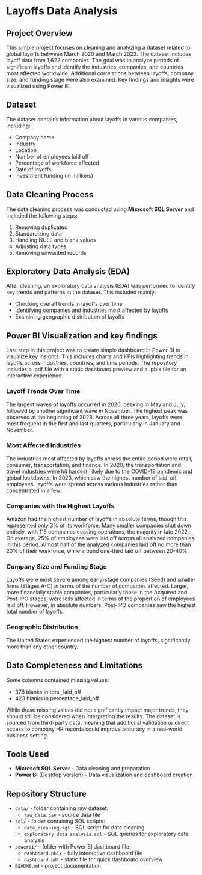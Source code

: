 # Layoffs Data Analysis

## Project Overview
This simple project focuses on cleaning and analyzing a dataset related to global layoffs between March 2020 and March 2023. The dataset includes layoff data from 1,622 companies. The goal was to analyze periods of significant layoffs and identify the industries, companies, and countries most affected worldwide. Additional correlations between layoffs, company size, and funding stage were also examined. Key findings and insights were visualized using Power BI.

## Dataset
The dataset contains information about layoffs in various companies, including:
- Company name
- Industry
- Location
- Number of employees laid off
- Percentage of workforce affected
- Date of layoffs
- Investment funding (in millions)

## Data Cleaning Process
The data cleaning process was conducted using **Microsoft SQL Server** and included the following steps:

1. Removing duplicates
2. Standardizing data
3. Handling NULL and blank values
4. Adjusting data types
5. Removing unwanted records

## Exploratory Data Analysis (EDA)
After cleaning, an exploratory data analysis (EDA) was performed to identify key trends and patterns in the dataset. This included mainly:
- Checking overall trends in layoffs over time
- Identifying companies and industries most affected by layoffs
- Examining geographic distribution of layoffs

## Power BI Visualization and key findings
Last step in this project was to create simple dashboard in Power BI to visualize key insights. This includes charts and KPIs highlighting trends in layoffs across industries, countries, and time periods. The repository includes a .pdf file with a static dashboard preview and a .pbix file for an interactive experience.

### Layoff Trends Over Time
The largest waves of layoffs occurred in 2020, peaking in May and July, followed by another significant wave in November. The highest peak was observed at the beginning of 2023.
Across all three years, layoffs were most frequent in the first and last quarters, particularly in January and November.
### Most Affected Industries
The industries most affected by layoffs across the entire period were retail, consumer, transportation, and finance. In 2020, the transportation and travel industries were hit hardest, likely due to the COVID-19 pandemic and global lockdowns. In 2023, which saw the highest number of laid-off employees, layoffs were spread across various industries rather than concentrated in a few.
### Companies with the Highest Layoffs
Amazon had the highest number of layoffs in absolute terms, though this represented only 3% of its workforce.
Many smaller companies shut down entirely, with 115 companies ceasing operations, the majority in late 2022.
On average, 25% of employees were laid off across all analyzed companies in this period. Almost half of the analyzed companies laid off no more than 20% of their workforce, while around one-third laid off between 20-40%.
### Company Size and Funding Stage
Layoffs were most severe among early-stage companies (Seed) and smaller firms (Stages A-C) in terms of the number of companies affected. Larger, more financially stable companies, particularly those in the Acquired and Post-IPO stages, were less affected in terms of the proportion of employees laid off. 
However, in absolute numbers, Post-IPO companies saw the highest total number of layoffs.
### Geographic Distribution
The United States experienced the highest number of layoffs, significantly more than any other country.

## Data Completeness and Limitations
Some columns contained missing values:
- 378 blanks in total_laid_off
- 423 blanks in percentage_laid_off

While these missing values did not significantly impact major trends, they should still be considered when interpreting the results. The dataset is sourced from third-party data, meaning that additional validation or direct access to company HR records could improve accuracy in a real-world business setting.

## Tools Used
- **Microsoft SQL Server** - Data cleaning and preparation
- **Power BI** (Desktop version) - Data visualization and dashboard creation

## Repository Structure
- `data/` - folder containing raw dataset:
  - `raw_data.csv` - source data file
- `sql/` - folder containing SQL scripts:
  - `data_cleaning.sql` - SQL script for data cleaning
  - `exploratory_data_analysis.sql` - SQL queries for exploratory data analysis
- `powerbi/` – folder with Power BI dashboard file:
  - `dashboard.pbix` - fully interactive dashboard file
  - `dashboard.pdf` - static file for quick dashboard overview
- `README.md` - project documentation

